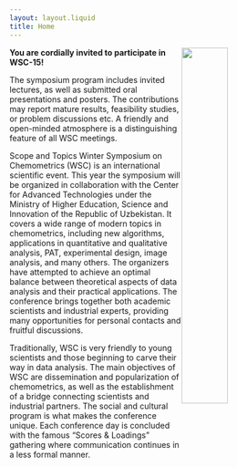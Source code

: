 ```yaml
---
layout: layout.liquid
title: Home
---
```


<img src="/images/chemometrics-3.0.png" style="width:40%;height:auto;float:right;">

**You are cordially invited to participate in WSC-15!**


The symposium program includes invited lectures, as well as submitted oral presentations and posters. The contributions may report mature results, feasibility studies, or problem discussions etc. A friendly and open-minded atmosphere is a distinguishing feature of all WSC meetings.

Scope and Topics Winter Symposium on Chemometrics (WSC) is an international scientific event. This year the symposium will be organized in collaboration with the Center for Advanced Technologies under the Ministry of Higher Education, Science and Innovation of the Republic of Uzbekistan. It covers a wide range of modern topics in chemometrics, including new algorithms, applications in quantitative and qualitative analysis, PAT, experimental design, image analysis, and many others. The organizers have attempted to achieve an optimal balance between theoretical aspects of data analysis and their practical applications. The conference brings together both academic scientists and industrial experts, providing many opportunities for personal contacts and fruitful discussions.

Traditionally, WSC is very friendly to young scientists and those beginning to carve their way in data analysis. The main objectives of WSC are dissemination and popularization of chemometrics, as well as the establishment of a bridge connecting scientists and industrial partners. The social and cultural program is what makes the conference unique. Each conference day is concluded with the famous “Scores & Loadings” gathering where communication continues in a less formal manner.

